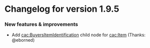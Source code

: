 # Changelog for version 1.9.5

### New features & improvements

- Add <cac:BuyersItemIdentification> child node for <cac:Item> (Thanks: @eborned)
